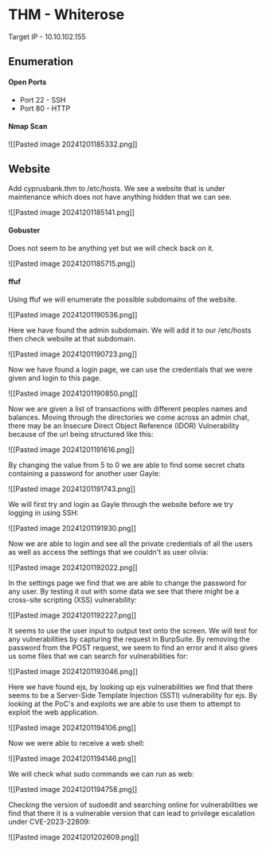 # THM - Whiterose

Target IP - 10.10.102.155

## Enumeration

#### Open Ports

- Port 22 - SSH
- Port 80 - HTTP

#### Nmap Scan

![[Pasted image 20241201185332.png]]

## Website

Add cyprusbank.thm to /etc/hosts.
We see a website that is under maintenance which does not have anything hidden that we can see.

![[Pasted image 20241201185141.png]]

#### Gobuster

Does not seem to be anything yet but we will check back on it.

![[Pasted image 20241201185715.png]]

#### ffuf

Using ffuf we will enumerate the possible subdomains of the website.

![[Pasted image 20241201190536.png]]

Here we have found the admin subdomain. We will add it to our /etc/hosts then check website at that subdomain.

![[Pasted image 20241201190723.png]]

Now we have found a login page, we can use the credentials that we were given and login to this page.

![[Pasted image 20241201190850.png]]

Now we are given a list of transactions with different peoples names and balances.
Moving through the directories we come across an admin chat, there may be an Insecure Direct Object Reference (IDOR) Vulnerability because of the url being structured like this:

![[Pasted image 20241201191616.png]]

By changing the value from 5 to 0 we are able to find some secret chats containing a password for another user Gayle:

![[Pasted image 20241201191743.png]]

We will first try and login as Gayle through the website before we try logging in using SSH:

![[Pasted image 20241201191930.png]]

Now we are able to login and see all the private credentials of all the users as well as access the settings that we couldn't as user olivia:

![[Pasted image 20241201192022.png]]

In the settings page we find that we are able to change the password for any user. By testing it out with some data we see that there might be a cross-site scripting (XSS) vulnerability:

![[Pasted image 20241201192227.png]]

It seems to use the user input to output text onto the screen. We will test for any vulnerabilities by capturing the request in BurpSuite.
By removing the password from the POST request, we seem to find an error and it also gives us some files that we can search for vulnerabilities for:

![[Pasted image 20241201193046.png]]

Here we have found ejs, by looking up ejs vulnerabilities we find that there seems to be a Server-Side Template Injection (SSTI) vulnerability for ejs. By looking at the PoC's and exploits we are able to use them to attempt to exploit the web application.

![[Pasted image 20241201194106.png]]

Now we were able to receive a web shell:

![[Pasted image 20241201194146.png]]

We will check what sudo commands we can run as web:

![[Pasted image 20241201194758.png]]

Checking the version of sudoedit and searching online for vulnerabilities we find that there it is a vulnerable version that can lead to privilege escalation under CVE-2023-22809:

![[Pasted image 20241201202609.png]]
